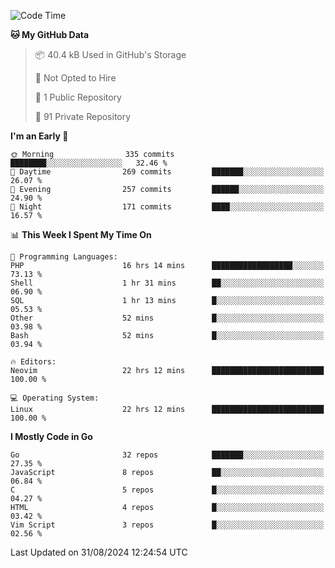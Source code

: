 
<!--START_SECTION:waka-->
![Code Time](http://img.shields.io/badge/Code%20Time-5%2C220%20hrs%2058%20mins-blue)

**🐱 My GitHub Data** 

> 📦 40.4 kB Used in GitHub's Storage 
 > 
> 🚫 Not Opted to Hire
 > 
> 📜 1 Public Repository 
 > 
> 🔑 91 Private Repository 
 > 
**I'm an Early 🐤** 

```text
🌞 Morning                335 commits         ████████░░░░░░░░░░░░░░░░░   32.46 % 
🌆 Daytime                269 commits         ███████░░░░░░░░░░░░░░░░░░   26.07 % 
🌃 Evening                257 commits         ██████░░░░░░░░░░░░░░░░░░░   24.90 % 
🌙 Night                  171 commits         ████░░░░░░░░░░░░░░░░░░░░░   16.57 % 
```


📊 **This Week I Spent My Time On** 

```text
💬 Programming Languages: 
PHP                      16 hrs 14 mins      ██████████████████░░░░░░░   73.13 % 
Shell                    1 hr 31 mins        ██░░░░░░░░░░░░░░░░░░░░░░░   06.90 % 
SQL                      1 hr 13 mins        █░░░░░░░░░░░░░░░░░░░░░░░░   05.53 % 
Other                    52 mins             █░░░░░░░░░░░░░░░░░░░░░░░░   03.98 % 
Bash                     52 mins             █░░░░░░░░░░░░░░░░░░░░░░░░   03.94 % 

🔥 Editors: 
Neovim                   22 hrs 12 mins      █████████████████████████   100.00 % 

💻 Operating System: 
Linux                    22 hrs 12 mins      █████████████████████████   100.00 % 
```

**I Mostly Code in Go** 

```text
Go                       32 repos            ███████░░░░░░░░░░░░░░░░░░   27.35 % 
JavaScript               8 repos             ██░░░░░░░░░░░░░░░░░░░░░░░   06.84 % 
C                        5 repos             █░░░░░░░░░░░░░░░░░░░░░░░░   04.27 % 
HTML                     4 repos             █░░░░░░░░░░░░░░░░░░░░░░░░   03.42 % 
Vim Script               3 repos             █░░░░░░░░░░░░░░░░░░░░░░░░   02.56 % 
```




 Last Updated on 31/08/2024 12:24:54 UTC
<!--END_SECTION:waka-->
